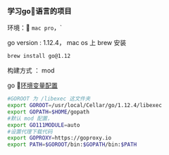 ### 学习go语言的项目

环境： `mac pro`，` 

go version : 1.12.4，
mac os 上 brew 安装
```bash
brew install go@1.12
```

构建方式 ： mod

go [环境变量配置](config/bash_profile.md)

```bash
#GOROOT 为 /libexec 这文件夹
export GOROOT=/usr/local/Cellar/go/1.12.4/libexec
export GOPATH=$HOME/gopath
#默认 mod 配置，
export GO111MODULE=auto
#设置代理下载代码
export GOPROXY=https://goproxy.io
export PATH=$GOROOT/bin:$GOPATH/bin:$PATH
```